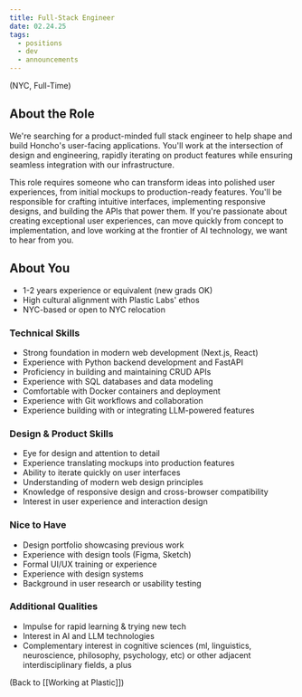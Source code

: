 ```yaml
---
title: Full-Stack Engineer
date: 02.24.25
tags:
  - positions
  - dev
  - announcements
---
```

(NYC, Full-Time)

## About the Role

We're searching for a product-minded full stack engineer to help shape and build Honcho's user-facing applications. You'll work at the intersection of design and engineering, rapidly iterating on product features while ensuring seamless integration with our infrastructure.

This role requires someone who can transform ideas into polished user experiences, from initial mockups to production-ready features. You'll be responsible for crafting intuitive interfaces, implementing responsive designs, and building the APIs that power them. If you're passionate about creating exceptional user experiences, can move quickly from concept to implementation, and love working at the frontier of AI technology, we want to hear from you.

## About You

- 1-2 years experience or equivalent (new grads OK)
- High cultural alignment with Plastic Labs' ethos
- NYC-based or open to NYC relocation

### Technical Skills

- Strong foundation in modern web development (Next.js, React)
- Experience with Python backend development and FastAPI
- Proficiency in building and maintaining CRUD APIs
- Experience with SQL databases and data modeling
- Comfortable with Docker containers and deployment
- Experience with Git workflows and collaboration
- Experience building with or integrating LLM-powered features

### Design & Product Skills

- Eye for design and attention to detail
- Experience translating mockups into production features
- Ability to iterate quickly on user interfaces
- Understanding of modern web design principles
- Knowledge of responsive design and cross-browser compatibility
- Interest in user experience and interaction design

### Nice to Have

- Design portfolio showcasing previous work
- Experience with design tools (Figma, Sketch)
- Formal UI/UX training or experience
- Experience with design systems
- Background in user research or usability testing

### Additional Qualities

- Impulse for rapid learning & trying new tech
- Interest in AI and LLM technologies
- Complementary interest in cognitive sciences (ml, linguistics, neuroscience, philosophy, psychology, etc) or other adjacent interdisciplinary fields, a plus


(Back to [[Working at Plastic]])